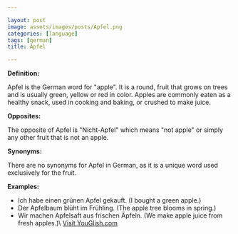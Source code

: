 ```yaml
---

layout: post
image: assets/images/posts/Apfel.png
categories: [language]
tags: [german]
title: Apfel

---
```


**Definition:**

Apfel is the German word for "apple". It is a round, fruit that grows on trees and is usually green, yellow or red in color. Apples are commonly eaten as a healthy snack, used in cooking and baking, or crushed to make juice.

**Opposites:**

The opposite of Apfel is "Nicht-Apfel" which means "not apple" or simply any other fruit that is not an apple.

**Synonyms:**

There are no synonyms for Apfel in German, as it is a unique word used exclusively for the fruit.

**Examples:**

- Ich habe einen grünen Apfel gekauft. (I bought a green apple.)
- Der Apfelbaum blüht im Frühling. (The apple tree blooms in spring.)
- Wir machen Apfelsaft aus frischen Äpfeln. (We make apple juice from fresh apples.)\ <a id="yg-widget-0" class="youglish-widget" data-query="Apfel" data-lang="german" data-components="8412" data-auto-start="0" data-bkg-color="theme_light" data-title="How%20to%20pronounce%20Apfel%20in%20German"  rel="nofollow" href="https://youglish.com">Visit YouGlish.com</a><script async src="https://youglish.com/public/emb/widget.js" charset="utf-8"></script>